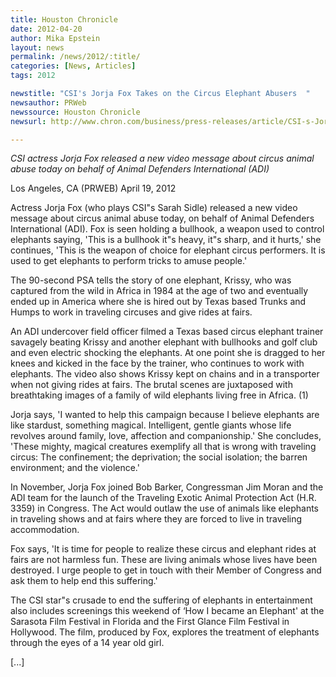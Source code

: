 ```yaml
---
title: Houston Chronicle
date: 2012-04-20
author: Mika Epstein
layout: news
permalink: /news/2012/:title/
categories: [News, Articles]
tags: 2012

newstitle: "CSI's Jorja Fox Takes on the Circus Elephant Abusers  "
newsauthor: PRWeb  
newssource: Houston Chronicle  
newsurl: http://www.chron.com/business/press-releases/article/CSI-s-Jorja-Fox-Takes-on-the-Circus-Elephant-3495060.php  

---
```


*CSI actress Jorja Fox released a new video message about circus animal abuse today on behalf of Animal Defenders International (ADI)*

Los Angeles, CA (PRWEB) April 19, 2012

Actress Jorja Fox (who plays CSI"s Sarah Sidle) released a new video message about circus animal abuse today, on behalf of Animal Defenders International (ADI). Fox is seen holding a bullhook, a weapon used to control elephants saying, 'This is a bullhook it"s heavy, it"s sharp, and it hurts,' she continues, 'This is the weapon of choice for elephant circus performers. It is used to get elephants to perform tricks to amuse people.'

The 90-second PSA tells the story of one elephant, Krissy, who was captured from the wild in Africa in 1984 at the age of two and eventually ended up in America where she is hired out by Texas based Trunks and Humps to work in traveling circuses and give rides at fairs.

An ADI undercover field officer filmed a Texas based circus elephant trainer savagely beating Krissy and another elephant with bullhooks and golf club and even electric shocking the elephants. At one point she is dragged to her knees and kicked in the face by the trainer, who continues to work with elephants. The video also shows Krissy kept on chains and in a transporter when not giving rides at fairs. The brutal scenes are juxtaposed with breathtaking images of a family of wild elephants living free in Africa. (1)

Jorja says, 'I wanted to help this campaign because I believe elephants are like stardust, something magical. Intelligent, gentle giants whose life revolves around family, love, affection and companionship.' She concludes, 'These mighty, magical creatures exemplify all that is wrong with traveling circus: The confinement; the deprivation; the social isolation; the barren environment; and the violence.'

In November, Jorja Fox joined Bob Barker, Congressman Jim Moran and the ADI team for the launch of the Traveling Exotic Animal Protection Act (H.R. 3359) in Congress. The Act would outlaw the use of animals like elephants in traveling shows and at fairs where they are forced to live in traveling accommodation.

Fox says, 'It is time for people to realize these circus and elephant rides at fairs are not harmless fun. These are living animals whose lives have been destroyed. I urge people to get in touch with their Member of Congress and ask them to help end this suffering.'

The CSI star"s crusade to end the suffering of elephants in entertainment also includes screenings this weekend of &#8216;How I became an Elephant' at the Sarasota Film Festival in Florida and the First Glance Film Festival in Hollywood. The film, produced by Fox, explores the treatment of elephants through the eyes of a 14 year old girl.

[...]

